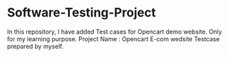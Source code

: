 # Software-Testing-Project
In this repository, I have added Test cases for Opencart demo website. Only for my learning purpose.  Project Name : Opencart E-com wedsite  Testcase prepared by myself.
